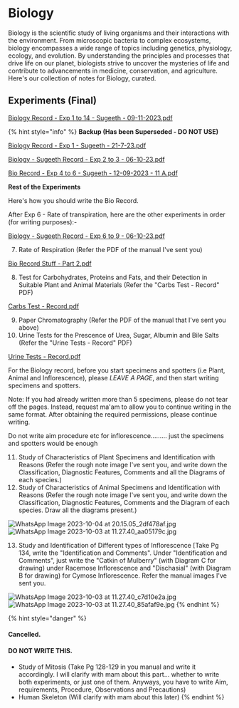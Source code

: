 # Biology

Biology is the scientific study of living organisms and their interactions with the environment. From microscopic bacteria to complex ecosystems, biology encompasses a wide range of topics including genetics, physiology, ecology, and evolution. By understanding the principles and processes that drive life on our planet, biologists strive to uncover the mysteries of life and contribute to advancements in medicine, conservation, and agriculture. Here's our collection of notes for Biology, curated.

## Experiments (Final)

[Biology Record - Exp 1 to 14 - Sugeeth - 09-11-2023.pdf](https://drive.google.com/file/d/17m2s1UCkNQ\_6ysyBoH2C0NoIpI4QpEe3/view?usp=drive\_link)

{% hint style="info" %}
**Backup (Has been Superseded - DO NOT USE)**

​[Biology Record - E](https://res.craft.do/user/full/34ae8ebc-d508-7305-20e2-17e06364862c/doc/3491F8B8-527B-4029-A8C5-FBF1AF7CCE2D/1ab0eb6b-0612-9944-04eb-6430301a9cc7)[xp 1 - Sugeeth - 21-7-23.pdf](https://res.craft.do/user/full/34ae8ebc-d508-7305-20e2-17e06364862c/doc/3491F8B8-527B-4029-A8C5-FBF1AF7CCE2D/1ab0eb6b-0612-9944-04eb-6430301a9cc7)

[Biology - Sugeeth Record - Exp 2 to 3 - 06-10-23.pdf](https://drive.google.com/file/d/1945bC0dnJGitn\_o0EdV\_myFwrg7UYOdj/view?usp=drive\_link)

[Bio Record - Exp 4 to 6 - Sugeeth - 12-09-2023 - 11 A.pdf](https://drive.google.com/file/d/1FV6-G46MoRGEFTcfJjISnXkuwN84Q8vU/view?usp=drive\_link)

**Rest of the Experiments**

Here's how you should write the Bio Record.

After Exp 6 - Rate of transpiration, here are the other experiments in order (for writing purposes):-

[Biology - Sugeeth Record - Exp 6 to 9 - 06-10-23.pdf](https://drive.google.com/file/d/1wH3JpQuHusN2Vsq5I6-dGvvF5uhYK\_xA/view?usp=drive\_link)

7. Rate of Respiration (Refer the PDF of the manual I've sent you)

[Bio Record Stuff - Part 2.pdf](https://res.craft.do/user/full/34ae8ebc-d508-7305-20e2-17e06364862c/doc/3491F8B8-527B-4029-A8C5-FBF1AF7CCE2D/0f05e965-9e7e-2cf7-2a65-31d075cfa4af)

8. Test for Carbohydrates, Proteins and Fats, and their Detection in Suitable Plant and Animal Materials (Refer the "Carbs Test - Record" PDF)

[Carbs Test - Record.pdf](https://res.craft.do/user/full/34ae8ebc-d508-7305-20e2-17e06364862c/a2e72a7c-84b2-dc7e-4a42-228c00a18927/ML74n9TmodAgUtJPxFgI7yFZRhyXY6VvoxpNRfSTxu0z/Carbs%20Test%20-%20Record.pdf)

9. Paper Chromatography (Refer the PDF of the manual that I've sent you above)
10. Urine Tests for the Prescence of Urea, Sugar, Albumin and Bile Salts (Refer the "Urine Tests - Record" PDF)

[Urine Tests - Record.pdf](https://res.craft.do/user/full/34ae8ebc-d508-7305-20e2-17e06364862c/649D3987-7468-4AE8-8B0B-651BA948F19A\_2/N4yWwx4zMztzylbuXiPO96vWUO0qxvMgeLNTazoQY9Yz/Urine%20Tests%20-%20%20Record.pdf)

For the Biology record, before you start specimens and spotters (i.e Plant, Animal and Inflorescence), please _LEAVE A PAGE_, and then start writing specimens and spotters.

Note: If you had already written more than 5 specimens, please do not tear off the pages. Instead, request ma'am to allow you to continue writing in the same format. After obtaining the required permissions, please continue writing.

Do not write aim procedure etc for inflorescence......... just the specimens and spotters would be enough

11. Study of Characteristics of Plant Specimens and Identification with Reasons (Refer the rough note image I've sent you, and write down the Classification, Diagnostic Features, Comments and all the Diagrams of each species.)
12. Study of Characteristics of Animal Specimens and Identification with Reasons (Refer the rough note image I've sent you, and write down the Classification, Diagnostic Features, Comments and the Diagram of each species. Draw all the diagrams present.)

<img src="https://res.craft.do/user/full/34ae8ebc-d508-7305-20e2-17e06364862c/doc/6aedab5d-852e-43ec-9705-d705d0d442ca/e8d039de-245f-4949-aaef-17bd16bc8686" alt="WhatsApp Image 2023-10-04 at 20.15.05_2df478af.jpg" data-size="original"> <img src="https://res.craft.do/user/full/34ae8ebc-d508-7305-20e2-17e06364862c/doc/3491F8B8-527B-4029-A8C5-FBF1AF7CCE2D/895bd34d-c687-e176-3364-77c5e5b2394f" alt="WhatsApp Image 2023-10-03 at 11.27.40_aa05179c.jpg" data-size="original">

13. Study and Identification of Different types of Inflorescence \[Take Pg 134, write the "Identification and Comments". Under "Identification and Comments", just write the "Catkin of Mulberry" (with Diagram C for drawing) under Racemose Inflorescence and "Dischasial" (with Diagram B for drawing) for Cymose Inflorescence. Refer the manual images I've sent you.

<img src="https://res.craft.do/user/full/34ae8ebc-d508-7305-20e2-17e06364862c/doc/3491F8B8-527B-4029-A8C5-FBF1AF7CCE2D/6961725d-1ed0-8a3b-361f-b227ed56ac08" alt="WhatsApp Image 2023-10-03 at 11.27.40_c7d10e2a.jpg" data-size="original"> <img src="https://res.craft.do/user/full/34ae8ebc-d508-7305-20e2-17e06364862c/doc/3491F8B8-527B-4029-A8C5-FBF1AF7CCE2D/a7fef265-21ec-c364-0b65-2ced3897e7b1" alt="WhatsApp Image 2023-10-03 at 11.27.40_85afaf9e.jpg" data-size="original">
{% endhint %}

{% hint style="danger" %}
#### Cancelled.

#### DO NOT WRITE THIS.

* Study of Mitosis (Take Pg 128-129 in you manual and write it accordingly. I will clarify with mam about this part... whether to write both experiments, or just one of them. Anyways, you have to write Aim, requirements, Procedure, Observations and Precautions)
* Human Skeleton (Will clarify with mam about this later)
{% endhint %}
